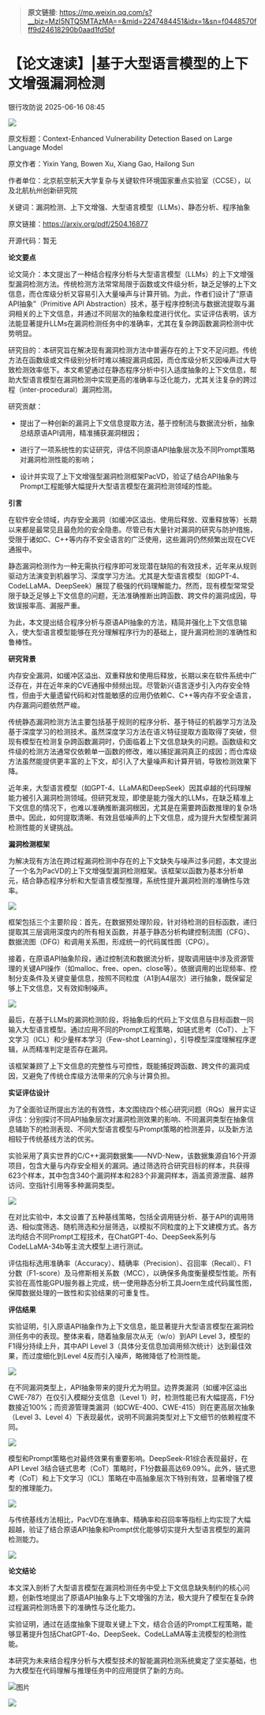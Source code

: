 > **原文链接**: https://mp.weixin.qq.com/s?__biz=MzI5NTQ5MTAzMA==&mid=2247484451&idx=1&sn=f0448570fff9d24618290b0aad1fd5bf

#  【论文速读】|基于大型语言模型的上下文增强漏洞检测  
 银行攻防说   2025-06-16 08:45  
  
![](https://mmbiz.qpic.cn/mmbiz_jpg/vWuBpewLia8QmTLhv0jB8GS6Wtic69pG44V8Gib7ccD3FZolnOVkdOPafA3YULibw9S5AEkdO8sstRLGNFVDj7SgRg/640?wx_fmt=jpeg&from=appmsg "")  
  
原文标题：Context-Enhanced Vulnerability Detection Based on Large Language Model  
  
原文作者：Yixin Yang, Bowen Xu, Xiang Gao, Hailong Sun  
  
作者单位：北京航空航天大学复杂与关键软件环境国家重点实验室（CCSE），以及北航杭州创新研究院  
  
关键词：漏洞检测、上下文增强、大型语言模型（LLMs）、静态分析、程序抽象  
  
原文链接：https://arxiv.org/pdf/2504.16877  
  
开源代码：暂无  
  
  
**论文要点**  
  
  
论文简介：本文提出了一种结合程序分析与大型语言模型（LLMs）的上下文增强型漏洞检测方法。传统检测方法常常局限于函数或文件级分析，缺乏足够的上下文信息，而仓库级分析又容易引入大量噪声与计算开销。为此，作者们设计了“原语API抽象”（Primitive API Abstraction）技术，基于程序控制流与数据流提取与漏洞相关的上下文信息，并通过不同层次的抽象粒度进行优化。实证评估表明，该方法能显著提升LLMs在漏洞检测任务中的准确率，尤其在复杂跨函数漏洞检测中优势明显。  
  
研究目的：本研究旨在解决现有漏洞检测方法中普遍存在的上下文不足问题。传统方法在函数级或文件级别分析时难以捕捉漏洞成因，而仓库级分析又因噪声过大导致检测效率低下。本文希望通过在静态程序分析中引入适度抽象的上下文信息，帮助大型语言模型在漏洞检测中实现更高的准确率与泛化能力，尤其关注复杂的跨过程（inter-procedural）漏洞检测。  
  
研究贡献：  
- 提出了一种创新的漏洞上下文信息提取方法，基于控制流与数据流分析，抽象总结原语API调用，精准捕获漏洞根因；  
  
- 进行了一项系统性的实证研究，评估不同原语API抽象层次及不同Prompt策略对漏洞检测性能的影响；  
  
- 设计并实现了上下文增强型漏洞检测框架PacVD，验证了结合API抽象与Prompt工程能够大幅提升大型语言模型在漏洞检测领域的性能。  
  
  
  
  
**引言**  
  
  
在软件安全领域，内存安全漏洞（如缓冲区溢出、使用后释放、双重释放等）长期以来都是最常见且最危险的安全隐患。尽管已有大量针对漏洞的研究与防护措施，受限于诸如C、C++等内存不安全语言的广泛使用，这些漏洞仍然频繁出现在CVE通报中。  
  
静态漏洞检测作为一种无需执行程序即可发现潜在缺陷的有效技术，近年来从规则驱动方法演变到机器学习、深度学习方法。尤其是大型语言模型（如GPT-4、CodeLLaMA、DeepSeek）展现了极强的代码理解能力。然而，现有模型常常受限于缺乏足够上下文信息的问题，无法准确推断出跨函数、跨文件的漏洞成因，导致误报率高、漏报严重。  
  
为此，本文提出结合程序分析与原语API抽象的方法，精简并强化上下文信息输入，使大型语言模型能够在充分理解程序行为的基础上，提升漏洞检测的准确性和鲁棒性。  
  
  
**研究背景**  
  
  
内存安全漏洞，如缓冲区溢出、双重释放和使用后释放，长期以来在软件系统中广泛存在，并在近年来的CVE通报中频频出现。尽管新兴语言逐步引入内存安全特性，但由于大量遗留代码和对性能敏感的应用仍依赖C、C++等内存不安全语言，内存漏洞问题依然严峻。  
  
传统静态漏洞检测方法主要包括基于规则的程序分析、基于特征的机器学习方法及基于深度学习的检测技术。虽然深度学习方法在语义特征提取方面取得了突破，但现有模型在检测复杂跨函数漏洞时，仍面临着上下文信息缺失的问题。函数级和文件级的检测方法通常仅依赖单一函数的修改，难以捕捉漏洞真正的成因；而仓库级方法虽然能提供更丰富的上下文，却引入了大量噪声和计算开销，导致检测效果下降。  
  
近年来，大型语言模型（如GPT-4、LLaMA和DeepSeek）因其卓越的代码理解能力被引入漏洞检测领域。但研究发现，即使是能力强大的LLMs，在缺乏精准上下文信息的情况下，也难以准确推断漏洞根因，尤其是在需要跨函数推理的复杂场景中。因此，如何提取清晰、有效且低噪声的上下文信息，成为提升大型模型漏洞检测性能的关键挑战。  
  
  
**漏洞检测框架**  
  
  
为解决现有方法在跨过程漏洞检测中存在的上下文缺失与噪声过多问题，本文提出了一个名为PacVD的上下文增强型漏洞检测框架。该框架以函数为基本分析单元，结合静态程序分析和大型语言模型推理，系统性提升漏洞检测的准确性与效率。  
  
![](https://mmbiz.qpic.cn/mmbiz_png/vWuBpewLia8QRqLMRicZIN6VJg0ue41W1H5t4eLfULa2bdhetKZpHZQbt286ZvBWwoqYuPjYCeaE8JCarvwG9kdg/640?wx_fmt=png&from=appmsg "")  
  
框架包括三个主要阶段：首先，在数据预处理阶段，针对待检测的目标函数，递归提取其三层调用深度内的所有相关函数，并基于静态分析构建控制流图（CFG）、数据流图（DFG）和调用关系图，形成统一的代码属性图（CPG）。  
  
接着，在原语API抽象阶段，通过控制流和数据流分析，提取调用链中涉及资源管理的关键API操作（如malloc、free、open、close等）。依据调用的出现频率、控制分支条件及关键变量信息，按照不同粒度（A1到A4层次）进行抽象，既保留足够上下文信息，又有效抑制噪声。  
  
![](https://mmbiz.qpic.cn/mmbiz_png/vWuBpewLia8QRqLMRicZIN6VJg0ue41W1H8xESGMXpuNJf7ayhfTQ3zAzqibhXpcxn8gSxSQEO36HBjBZQCkKuwog/640?wx_fmt=png&from=appmsg "")  
  
最后，在基于LLMs的漏洞检测阶段，将抽象后的代码上下文信息与目标函数一同输入大型语言模型。通过应用不同的Prompt工程策略，如链式思考（CoT）、上下文学习（ICL）和少量样本学习（Few-shot Learning），引导模型深度理解程序逻辑，从而精准判定是否存在漏洞。  
  
该框架兼顾了上下文信息的完整性与可控性，既能捕捉跨函数、跨文件的漏洞成因，又避免了传统仓库级方法带来的冗余与计算负担。  
  
  
**实证评估设计**  
  
  
为了全面验证所提出方法的有效性，本文围绕四个核心研究问题（RQs）展开实证评估：分别探讨不同API抽象层次对漏洞检测效果的影响、不同漏洞类型在抽象信息辅助下的检测表现、不同大型语言模型与Prompt策略的检测差异，以及新方法相较于传统基线方法的优劣。  
  
实验采用了真实世界的C/C++漏洞数据集——NVD-New，该数据集源自16个开源项目，包含大量与内存安全相关的漏洞。通过筛选符合研究目标的样本，共获得623个样本，其中包含340个漏洞样本和283个非漏洞样本，涵盖资源泄露、越界访问、空指针引用等多种漏洞类型。  
  
![](https://mmbiz.qpic.cn/mmbiz_png/vWuBpewLia8QRqLMRicZIN6VJg0ue41W1HAFolhl5pyFpPUDg4nkOXVTic0FicSBVQuunlaUuRykEBicpqD0VEgmzfA/640?wx_fmt=png&from=appmsg "")  
  
在对比实验中，本文设置了五种基线策略，包括全调用链分析、基于API的调用筛选、相似度筛选、随机筛选和分层筛选，以模拟不同粒度的上下文建模方式。各方法均结合不同Prompt工程技术，在ChatGPT-4o、DeepSeek系列与CodeLLaMA-34b等主流大模型上进行测试。  
  
评估指标选用准确率（Accuracy）、精确率（Precision）、召回率（Recall）、F1分数（F1-score）及马修斯相关系数（MCC），以确保多角度衡量模型性能。所有实验在高性能GPU服务器上完成，统一使用静态分析工具Joern生成代码属性图，保障数据处理的一致性和实验结果的可重复性。  
  
  
**评估结果**  
  
  
实验证明，引入原语API抽象作为上下文信息，能显著提升大型语言模型在漏洞检测任务中的表现。整体来看，随着抽象层次从无（w/o）到API Level 3，模型的F1得分持续上升，其中API Level 3（具体分支信息加调用频次统计）达到最佳效果，而过度细化到Level 4反而引入噪声，略微降低了检测性能。  
  
![](https://mmbiz.qpic.cn/mmbiz_png/vWuBpewLia8QRqLMRicZIN6VJg0ue41W1Hm0lTg98IC6qrNiaY5jjwpcoQtXFwfxw2Mw7yHcy5z2Zye4CApHS73QQ/640?wx_fmt=png&from=appmsg "")  
  
在不同漏洞类型上，API抽象带来的提升尤为明显。边界类漏洞（如缓冲区溢出CWE-787）在仅引入模糊分支信息（Level 1）时，检测性能已有大幅提高，F1分数接近100%；而资源管理类漏洞（如CWE-400、CWE-415）则在更高层次抽象（Level 3、Level 4）下表现最优，说明不同漏洞类型对上下文细节的依赖程度不同。  
  
![](https://mmbiz.qpic.cn/mmbiz_png/vWuBpewLia8QRqLMRicZIN6VJg0ue41W1HcibUCmpiaGl5vmsVrzVj5NPMq6nMkIib7nMWWX3ZKQTQiaUgqyu8vZFE0g/640?wx_fmt=png&from=appmsg "")  
  
模型和Prompt策略也对最终效果有重要影响。DeepSeek-R1综合表现最好，在API Level 3结合链式思考（CoT）策略时，F1分数最高达69.09%。此外，链式思考（CoT）和上下文学习（ICL）策略在中高抽象层次下特别有效，显著增强了模型的推理能力。  
  
![](https://mmbiz.qpic.cn/mmbiz_png/vWuBpewLia8QRqLMRicZIN6VJg0ue41W1HPNxebHicpuXFXJCc42utfXHQXk6KQIIt31kF5tNu6u7IPibGfWES8aibQ/640?wx_fmt=png&from=appmsg "")  
  
与传统基线方法相比，PacVD在准确率、精确率和召回率等指标上均实现了大幅超越，验证了结合原语API抽象和Prompt优化能够切实提升大型语言模型的漏洞检测能力。  
  
![](https://mmbiz.qpic.cn/mmbiz_png/vWuBpewLia8QRqLMRicZIN6VJg0ue41W1HpgjESZZopSTfPa3hlb43Sn45YFbK80FPWxSYcpUlF9AiagaCM9pUlDQ/640?wx_fmt=png&from=appmsg "")  
  
  
**论文结论**  
  
  
本文深入剖析了大型语言模型在漏洞检测任务中受上下文信息缺失制约的核心问题，创新性地提出了原语API抽象与上下文增强的方法，极大提升了模型在复杂跨过程漏洞检测场景下的准确性与泛化能力。  
  
实验证明，通过在适度抽象下提取关键上下文，结合合适的Prompt工程策略，能够显著提升包括ChatGPT-4o、DeepSeek、CodeLLaMA等主流模型的检测性能。  
  
本研究为未来结合程序分析与大模型技术的智能漏洞检测系统奠定了坚实基础，也为大模型在代码理解与推理任务中的应用提供了新的方向。  
  
[](https://mp.weixin.qq.com/s?__biz=MzkzNDUxOTk2Mw==&mid=2247495405&idx=1&sn=67249648d5c312b5c178b23b077d28f3&scene=21#wechat_redirect)  
  
![图片](https://mmbiz.qpic.cn/mmbiz_png/vWuBpewLia8R7Rm0KL55HCcIiasO8JJ7IibXzYxx3losWVb2eddxdClACzWxWtQLwl0wkAl1ZLibcESVWvx5dCeibtQ/640?wx_fmt=png&from=appmsg&wxfrom=5&wx_lazy=1&wx_co=1&tp=webp "")  
  
  
[](http://mp.weixin.qq.com/s?__biz=MzkzNDUxOTk2Mw==&mid=2247493750&idx=1&sn=27bd578179e5abbdc8907b669519bb8f&chksm=c2b95d82f5ced4945cf8844013563398cb3a885ea96a2ee2b60bfcc26d77ebffe78a35285646&scene=21#wechat_redirect)  
  
[](http://mp.weixin.qq.com/s?__biz=MzkzNDUxOTk2Mw==&mid=2247493759&idx=1&sn=0aed37ae210bde25a6b16a745301b71d&chksm=c2b95d8bf5ced49d12eb8cc6192c4e091bf11b6ffe99d4025467ea98b9d04cad89ba0ea91710&scene=21#wechat_redirect)  
  
[](http://mp.weixin.qq.com/s?__biz=MzkzNDUxOTk2Mw==&mid=2247493770&idx=1&sn=2c6d24403cda8f0ef45cadb10e1bfebd&chksm=c2b95d7ef5ced4686e39951e21153c81f0a1e57cabf0937e0d996e6621385745d3ee30d98c11&scene=21#wechat_redirect)  
  
![](https://mmbiz.qpic.cn/mmbiz_png/vWuBpewLia8QRqLMRicZIN6VJg0ue41W1HVSmDpDqkj86j5SNicNE3X5KkPgcdv1ZmxM7FXrFUdkBes8dpos7d27w/640?wx_fmt=png&from=appmsg "")  
  
